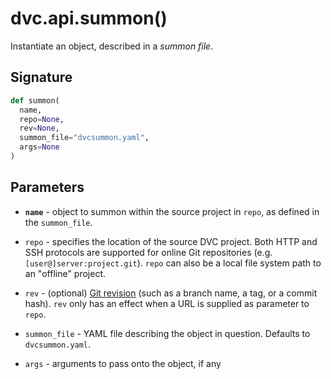 # dvc.api.summon()

Instantiate an object, described in a _summon file_.

## Signature

```py
def summon(
  name,
  repo=None,
  rev=None,
  summon_file="dvcsummon.yaml",
  args=None
)
```

## Parameters

- **`name`** - object to summon within the source project in `repo`, as defined
  in the `summon_file`.

- `repo` - specifies the location of the source DVC project. Both HTTP and SSH
  protocols are supported for online Git repositories (e.g.
  `[user@]server:project.git`). `repo` can also be a local file system path to
  an "offline" project.

- `rev` - (optional)
  [Git revision](https://git-scm.com/book/en/v2/Git-Internals-Git-References)
  (such as a branch name, a tag, or a commit hash). `rev` only has an effect
  when a URL is supplied as parameter to `repo`.

- `summon_file` - YAML file describing the object in question. Defaults to
  `dvcsummon.yaml`.

- `args` - arguments to pass onto the object, if any
